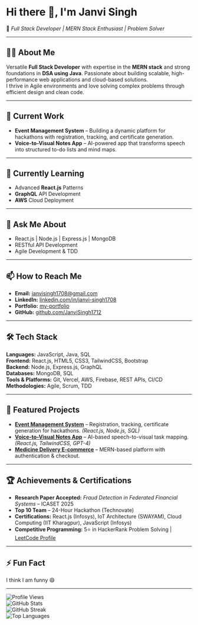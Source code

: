 # Hi there 👋, I'm Janvi Singh  
🚀 *Full Stack Developer | MERN Stack Enthusiast | Problem Solver*

---

## 👩‍💻 About Me
Versatile **Full Stack Developer** with expertise in the **MERN stack** and strong foundations in **DSA using Java**. Passionate about building scalable, high-performance web applications and cloud-based solutions.  
I thrive in Agile environments and love solving complex problems through efficient design and clean code.

---

## 🔭 Current Work
- **Event Management System** – Building a dynamic platform for hackathons with registration, tracking, and certificate generation.  
- **Voice-to-Visual Notes App** – AI-powered app that transforms speech into structured to-do lists and mind maps.

---

## 🌱 Currently Learning
- Advanced **React.js** Patterns
- **GraphQL** API Development
- **AWS** Cloud Deployment

---

## 💬 Ask Me About
- React.js | Node.js | Express.js | MongoDB  
- RESTful API Development  
- Agile Development & TDD

---

## 📫 How to Reach Me
- **Email:** [janvisingh1708@gmail.com](mailto:janvisingh1708@gmail.com)  
- **LinkedIn:** [linkedin.com/in/janvi-singh1708](https://www.linkedin.com/in/janvi-singh1708)  
- **Portfolio:** [my-portfolio](https://my-portfolio-iota-kohl-48.vercel.app/)  
- **GitHub:** [github.com/JanviSingh1712](https://github.com/JanviSingh1712)

---

## 🛠 Tech Stack
**Languages:** JavaScript, Java, SQL  
**Frontend:** React.js, HTML5, CSS3, TailwindCSS, Bootstrap  
**Backend:** Node.js, Express.js, GraphQL  
**Databases:** MongoDB, SQL  
**Tools & Platforms:** Git, Vercel, AWS, Firebase, REST APIs, CI/CD  
**Methodologies:** Agile, Scrum, TDD

---

## 📌 Featured Projects
- **[Event Management System](#)** – Registration, tracking, certificate generation for hackathons. *(React.js, Node.js, SQL)*  
- **[Voice-to-Visual Notes App](https://voice-to-notes-fawn.vercel.app/)** – AI-based speech-to-visual task mapping. *(React.js, TailwindCSS, GPT-4)*  
- **[Medicine Delivery E-commerce](https://medicine-delivery-system.vercel.app/)** – MERN-based platform with authentication & checkout.

---

## 🏆 Achievements & Certifications
- **Research Paper Accepted:** *Fraud Detection in Federated Financial Systems* – ICASET 2025  
- **Top 10 Team** – 24-Hour Hackathon (Technovate)  
- **Certifications:** React.js (Infosys), IoT Architecture (SWAYAM), Cloud Computing (IIT Kharagpur), JavaScript (Infosys)  
- **Competitive Programming:** 5⭐ in HackerRank Problem Solving | [LeetCode Profile](https://leetcode.com/u/Janvi1712/)

---

## ⚡ Fun Fact
I think I am funny 😄

---

![Profile Views](https://komarev.com/ghpvc/?username=JanviSingh1712&color=blue)  
![GitHub Stats](https://github-readme-stats.vercel.app/api?username=JanviSingh1712&show_icons=true&theme=tokyonight)  
![GitHub Streak](https://github-readme-streak-stats.herokuapp.com/?user=JanviSingh1712&theme=tokyonight)  
![Top Languages](https://github-readme-stats.vercel.app/api/top-langs/?username=JanviSingh1712&layout=compact&theme=tokyonight)


